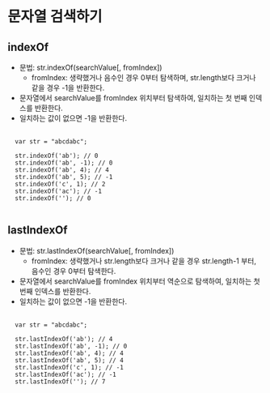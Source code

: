 # 문자열 검색하기
## indexOf
* 문법: str.indexOf(searchValue[, fromIndex])
  * fromIndex: 생략했거나 음수인 경우 0부터 탐색하며, str.length보다 크거나 같을 경우 -1을 반환한다.
* 문자열에서 searchValue를 fromIndex 위치부터 탐색하여, 일치하는 첫 번째 인덱스를 반환한다.
* 일치하는 값이 없으면 -1을 반환한다.
<pre>
  <code>
  var str = "abcdabc";

  str.indexOf('ab'); // 0
  str.indexOf('ab', -1); // 0
  str.indexOf('ab', 4); // 4
  str.indexOf('ab', 5); // -1
  str.indexOf('c', 1); // 2
  str.indexOf('ac'); // -1
  str.indexOf(''); // 0
  </code>
</pre>

## lastIndexOf
* 문법: str.lastIndexOf(searchValue[, fromIndex])
  * fromIndex: 생략했거나 str.length보다 크거나 같을 경우 str.length-1 부터, 음수인 경우 0부터 탐색한다.
* 문자열에서 searchValue를 fromIndex 위치부터 역순으로 탐색하여, 일치하는 첫 번째 인덱스를 반환한다.
* 일치하는 값이 없으면 -1을 반환한다.
<pre>
  <code>
  var str = "abcdabc";

  str.lastIndexOf('ab'); // 4
  str.lastIndexOf('ab', -1); // 0
  str.lastIndexOf('ab', 4); // 4
  str.lastIndexOf('ab', 5); // 4
  str.lastIndexOf('c', 1); // -1
  str.lastIndexOf('ac'); // -1
  str.lastIndexOf(''); // 7
  </code>
</pre>